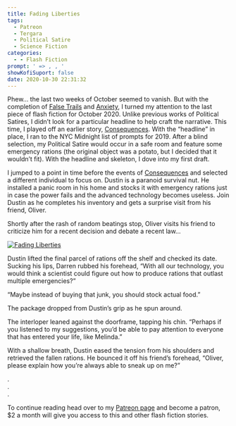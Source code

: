 ```yaml
---
title: Fading Liberties
tags:
  - Patreon
  - Tergara
  - Political Satire
  - Science Fiction
categories:
  - - Flash Fiction
prompt: ' => , , '
showKofiSuport: false
date: 2020-10-30 22:31:32
---
```


Phew… the last two weeks of October seemed to vanish. But with the completion of [False Trails](/archives/2020/10/28/false-trails/) and [Anxiety](/archives/2020/10/29/anxiety), I turned my attention to the last piece of flash fiction for October 2020. Unlike previous works of Political Satires, I didn’t look for a particular headline to help craft the narrative. This time, I played off an earlier story, [Consequences](/archives/2020/07/31/consequences/). With the “headline” in place, I ran to the NYC Midnight list of prompts for 2019. After a blind selection, my Political Satire would occur in a safe room and feature some emergency rations (the original object was a potato, but I decided that it wouldn’t fit). With the headline and skeleton, I dove into my first draft.<!-- more -->

I jumped to a point in time before the events of [Consequences](/archives/2020/07/31/consequences/) and selected a different individual to focus on. Dustin is a paranoid survival nut. He installed a panic room in his home and stocks it with emergency rations just in case the power fails and the advanced technology becomes useless. Join Dustin as he completes his inventory and gets a surprise visit from his friend, Oliver.

Shortly after the rash of random beatings stop, Oliver visits his friend to criticize him for a recent decision and debate a recent law…

<div class="center">

[![Fading Liberties](/images/patreon-flash-fiction/2020/fading-liberties.png "Fading Liberties")](https://www.patreon.com/posts/43263325)

</div>

Dustin lifted the final parcel of rations off the shelf and checked its date. Sucking his lips, Darren rubbed his forehead, “With all our technology, you would think a scientist could figure out how to produce rations that outlast multiple emergencies?”

“Maybe instead of buying that junk, you should stock actual food.”

The package dropped from Dustin’s grip as he spun around. 

The interloper leaned against the doorframe, tapping his chin. “Perhaps if you listened to my suggestions, you’d be able to pay attention to everyone that has entered your life, like Melinda.”

With a shallow breath, Dustin eased the tension from his shoulders and retrieved the fallen rations. He bounced it off his friend’s forehead, “Oliver, please explain how you’re always able to sneak up on me?”

<div class="center story-ellipses">

.</br>
.</br>
.</br>

</div>

<div>

To continue reading head over to my [Patreon page](https://www.patreon.com/posts/43263325) and become a patron, $2 a month will give you access to this and other flash fiction stories.

</div>